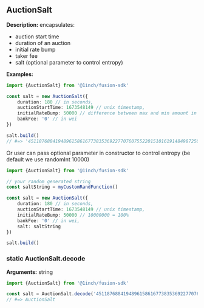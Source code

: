 ## AuctionSalt

**Description:** encapsulates:

-   auction start time
-   duration of an auction
-   initial rate bump
-   taker fee
-   salt (optional parameter to control entropy)

**Examples:**

```typescript
import {AuctionSalt} from '@1inch/fusion-sdk'

const salt = new AuctionSalt({
    duration: 180 // in seconds,
    auctionStartTime: 1673548149 // unix timestamp,
    initialRateBump: 50000 // difference between max and min amount in percents, 10000000 = 100%
    bankFee: '0' // in wei
})

salt.build()
// #=> '45118768841948961586167738353692277076075522015101619148498725069326976549864'
```

Or user can pass optional parameter in constructor to control entropy (be default we use randomInt 10000)

```typescript
import {AuctionSalt} from '@1inch/fusion-sdk'

// your random generated string
const saltString = myCustomRandFunction()

const salt = new AuctionSalt({
    duration: 180 // in seconds,
    auctionStartTime: 1673548149 // unix timestamp,
    initialRateBump: 50000 // 10000000 = 100%
    bankFee: '0' // in wei,
    salt: saltString
})

salt.build()
```

### static AuctionSalt.decode

**Arguments:** string

```typescript
import {AuctionSalt} from '@1inch/fusion-sdk'

const salt = AuctionSalt.decode('45118768841948961586167738353692277076075522015101619148498725069326976549864')
// #=> AuctionSalt
```